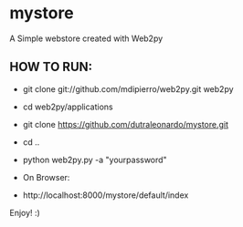 # mystore
A Simple webstore created with Web2py

## HOW TO RUN:

- git clone git://github.com/mdipierro/web2py.git web2py
- cd web2py/applications
- git clone https://github.com/dutraleonardo/mystore.git
- cd ..
- python web2py.py -a "yourpassword"

- On Browser:
- http://localhost:8000/mystore/default/index

Enjoy! :)

